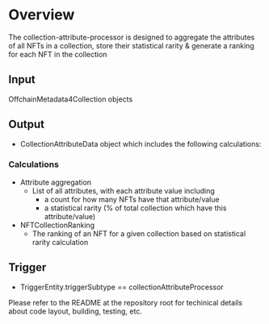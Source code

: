 # Overview
The collection-attribute-processor is designed to aggregate the attributes of all NFTs in a collection, store their statistical rarity & generate a ranking for each NFT in the collection


## Input
OffchainMetadata4Collection objects

## Output
* CollectionAttributeData object which includes the following calculations:

### Calculations
- Attribute aggregation
    * List of all attributes, with each attribute value including 
        * a count for how many NFTs have that attribute/value
        * a statistical rarity (% of total collection which have this attribute/value)
- NFTCollectionRanking
    * The ranking of an NFT for a given collection based on statistical rarity calculation

## Trigger
* TriggerEntity.triggerSubtype == collectionAttributeProcessor

Please refer to the README at the repository root for techinical details about code layout, building, testing, etc. 